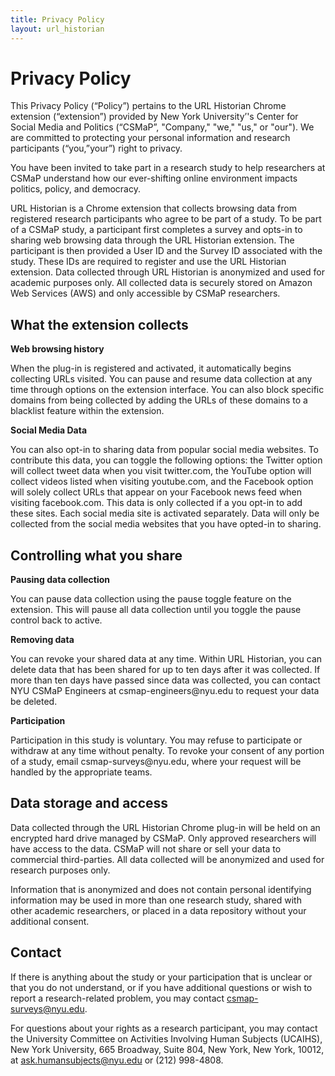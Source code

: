 ```yaml
---
title: Privacy Policy
layout: url_historian
---
```

# Privacy Policy

This Privacy Policy (“Policy”) pertains to the URL Historian Chrome extension (“extension”) provided by New York University’'s Center for Social Media and Politics (“CSMaP”, "Company," "we," "us," or "our"). We are committed to protecting your personal information and research participants (“you,”your”) right to privacy. 

You have been invited to take part in a research study to help researchers at CSMaP understand how our ever-shifting online environment impacts politics, policy, and democracy.

URL Historian is a Chrome extension that collects browsing data from registered research participants who agree to be part of a study. To be part of a CSMaP study, a participant first completes a survey and opts-in to sharing web browsing data through the URL Historian extension. The participant is then provided a User ID and the Survey ID associated with the study. These IDs are required to register and use the URL Historian extension. 
Data collected through URL Historian is anonymized and used for academic purposes only. All collected data is securely stored on Amazon Web Services (AWS) and only accessible by CSMaP researchers. 

## What the extension collects

**Web browsing history**
<p>When the plug-in is registered and activated, it automatically begins collecting URLs visited. You can pause and resume data collection at any time through options on the extension interface. You can also block specific domains from being collected by adding the URLs of these domains to a blacklist feature within the extension. </p>

**Social Media Data**
<p>You can also opt-in to sharing data from popular social media websites. To contribute this data, you can toggle the following options: the Twitter option will collect tweet data when you visit twitter.com, the YouTube option will collect videos listed when visiting youtube.com, and the Facebook option will solely collect URLs that appear on your Facebook news feed when visiting facebook.com. This data is only collected if a you opt-in to add these sites. Each social media site is activated separately. Data will only be collected from the social media websites that you have opted-in to sharing.</p>


## Controlling what you share

**Pausing data collection**
<p>You can pause data collection using the pause toggle feature on the extension. This will pause all data collection until you toggle the pause control back to active.</p>

**Removing data** 
<p>You can revoke your shared data at any time. Within URL Historian, you can delete data that has been shared for up to ten days after it was collected. If more than ten days have passed since data was collected, you can contact NYU CSMaP Engineers at csmap-engineers@nyu.edu to request your data be deleted.</p> 


**Participation**
<p>Participation in this study is voluntary. You may refuse to participate or withdraw at any time without penalty. To revoke your consent of any portion of a study, email csmap-surveys@nyu.edu, where your request will be handled by the appropriate teams.

## Data storage and access
Data collected through the URL Historian Chrome plug-in will be held on an encrypted hard drive managed by CSMaP. Only approved researchers will have access to the data. CSMaP will not share or sell your data to commercial third-parties. All data collected will be anonymized and used for research purposes only.

<p>Information that is anonymized and does not contain personal identifying information may be used in more than one research study, shared with other academic researchers, or placed in a data repository without your additional consent.</p>

## Contact
If there is anything about the study or your participation that is unclear or that you do not understand, or if you have additional questions or wish to report a research-related problem, you may contact csmap-surveys@nyu.edu.
 
 For questions about your rights as a research participant, you may contact the University Committee on Activities Involving Human Subjects (UCAIHS), New York University, 665 Broadway, Suite 804, New York, New York, 10012, at ask.humansubjects@nyu.edu or (212) 998-4808.

